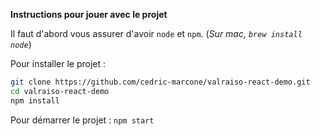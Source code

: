 **Instructions pour jouer avec le projet**

Il faut d'abord vous assurer d'avoir `node` et `npm`.
  (*Sur mac, `brew install node`*)

Pour installer le projet :
```bash
git clone https://github.com/cedric-marcone/valraiso-react-demo.git
cd valraiso-react-demo
npm install
```

Pour démarrer le projet : `npm start`
